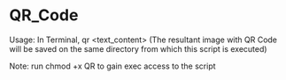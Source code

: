 QR_Code
=======
Usage: 
In Terminal, 
qr <filename> <text_content> (The resultant image with QR Code will be saved on the same directory from which this script is executed)

Note: run chmod +x QR to gain exec access to the script
